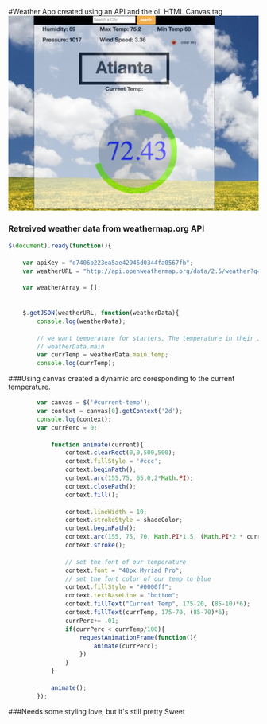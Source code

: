 #Weather App created using an API and the ol' HTML Canvas tag
![alt text](ss.png "Description goes here")
### Retreived weather data from weathermap.org API
```js
$(document).ready(function(){

	var apiKey = "d7406b223ea5ae42946d0344fa0567fb";
	var weatherURL = "http://api.openweathermap.org/data/2.5/weather?q=Atlanta&units=imperial&APPID=" + apiKey;
	
	var weatherArray = [];

	
	$.getJSON(weatherURL, function(weatherData){
		console.log(weatherData);
			
		// we want temperature for starters. The temperature in their JSON is at:
		// weatherData.main
		var currTemp = weatherData.main.temp;
		console.log(currTemp);
```
###Using canvas created a dynamic arc coresponding to the current temperature.
```js
		var canvas = $('#current-temp');
		var context = canvas[0].getContext('2d');
		console.log(context);
		var currPerc = 0;

			function animate(current){
				context.clearRect(0,0,500,500);
				context.fillStyle = '#ccc';
				context.beginPath();
				context.arc(155,75, 65,0,2*Math.PI);
				context.closePath();
				context.fill();

				context.lineWidth = 10;
				context.strokeStyle = shadeColor;
				context.beginPath();
				context.arc(155, 75, 70, Math.PI*1.5, (Math.PI*2 * current) + Math.PI*1.5);
				context.stroke();

				// set the font of our temperature  		
				context.font = "48px Myriad Pro";
				// set the font color of our temp to blue
				context.fillStyle = "#0000ff";
				context.textBaseLine = "bottom";
				context.fillText("Current Temp", 175-20, (85-10)*6);
				context.fillText(currTemp, 175-70, (85-70)*6);
				currPerc+= .01;
				if(currPerc < currTemp/100){
					requestAnimationFrame(function(){
						animate(currPerc);
					})
				}
			}
				
			animate();
		});
```
###Needs some styling love, but it's still pretty Sweet

